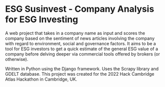 # ESG Susinvest - Company Analysis for ESG Investing
A web project that takes in a company name as input and scores the company based on the sentiment of news articles involving the company with regard to environment, social and governance factors. It aims to be a tool for ESG investors to get a quick estimate of the general ESG value of a company before delving deeper via commercial tools offered by brokers (or otherwise).

Written in Python using the Django framework. Uses the Scrapy library and GDELT database. This project was created for the 2022 Hack Cambridge Atlas Hackathon in Cambridge, UK.
